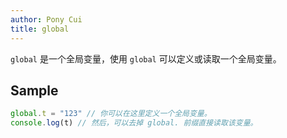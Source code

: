 ```yaml
---
author: Pony Cui
title: global
---
```


`global` 是一个全局变量，使用 `global` 可以定义或读取一个全局变量。

## Sample

```typescript
global.t = "123" // 你可以在这里定义一个全局变量。
console.log(t) // 然后，可以去掉 global. 前缀直接读取该变量。
```